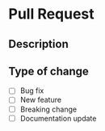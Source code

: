 # Pull Request

## Description

<Description>

## Type of change

- [ ] Bug fix
- [ ] New feature
- [ ] Breaking change
- [ ] Documentation update
